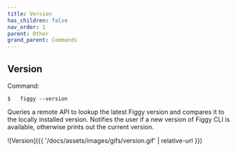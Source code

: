 ```yaml
---
title: Version
has_children: false
nav_order: 1
parent: Other
grand_parent: Commands
---
```


## Version

Command: 

    $   figgy --version

Queries a remote API to lookup the latest Figgy version and compares it to the locally installed version. Notifies the
user if a new version of Figgy CLI is available, otherwise prints out the current version.

![Version]({{ '/docs/assets/images/gifs/version.gif' | relative-url }})
<br/>